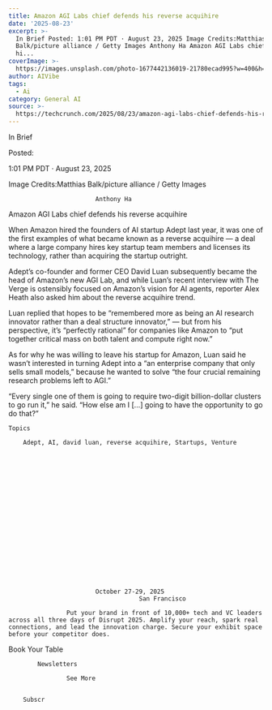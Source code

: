 ```yaml
---
title: Amazon AGI Labs chief defends his reverse acquihire
date: '2025-08-23'
excerpt: >-
  In Brief Posted: 1:01 PM PDT · August 23, 2025 Image Credits:Matthias
  Balk/picture alliance / Getty Images Anthony Ha Amazon AGI Labs chief defends
  hi...
coverImage: >-
  https://images.unsplash.com/photo-1677442136019-21780ecad995?w=400&h=200&fit=crop&auto=format
author: AIVibe
tags:
  - Ai
category: General AI
source: >-
  https://techcrunch.com/2025/08/23/amazon-agi-labs-chief-defends-his-reverse-acquihire/
---
```

In Brief



Posted:


1:01 PM PDT · August 23, 2025



Image Credits:Matthias Balk/picture alliance / Getty Images



	
		
							
											
									
					
		
							Anthony Ha
					
	



Amazon AGI Labs chief defends his reverse acquihire


When Amazon hired the founders of AI startup Adept last year, it was one of the first examples of what became known as a reverse acquihire — a deal where a large company hires key startup team members and licenses its technology, rather than acquiring the startup outright.

Adept’s co-founder and former CEO David Luan subsequently became the head of Amazon’s new AGI Lab, and while Luan’s recent interview with The Verge is ostensibly focused on Amazon’s vision for AI agents, reporter Alex Heath also asked him about the reverse acquihire trend.


	
	




	
	



Luan replied that hopes to be “remembered more as being an AI research innovator rather than a deal structure innovator,” — but from his perspective, it’s “perfectly rational” for companies like Amazon to “put together critical mass on both talent and compute right now.”

As for why he was willing to leave his startup for Amazon, Luan said he wasn’t interested in turning Adept into a “an enterprise company that only sells small models,” because he wanted to solve “the four crucial remaining research problems left to AGI.”

“Every single one of them is going to require two-digit billion-dollar clusters to go run it,” he said. “How else am I […] going to have the opportunity to go do that?”



	Topics
	
		Adept, AI, david luan, reverse acquihire, Startups, Venture	









	
	






	
					
				
							October 27-29, 2025
										San Francisco
					
					Put your brand in front of 10,000+ tech and VC leaders across all three days of Disrupt 2025. Amplify your reach, spark real connections, and lead the innovation charge. Secure your exhibit space before your competitor does.
				


Book Your Table


	








	
		
			Newsletters
							
					See More
				
					
		Subscr

